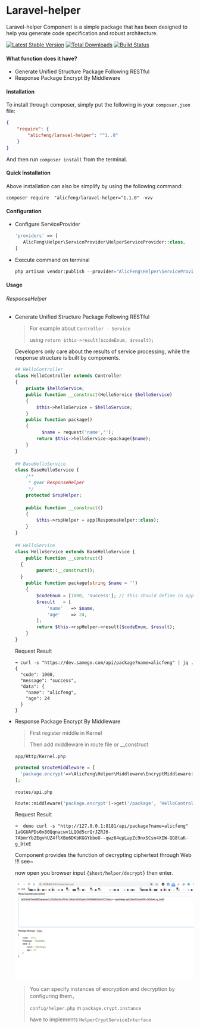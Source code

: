 Laravel-helper
==============

Laravel-helper Component is a simple package that has been designed to help you generate code specification and robust architecture.

[![Latest Stable Version](http://img.shields.io/packagist/v/alicfeng/laravel-helper.svg)](https://packagist.org/packages/alicfeng/laravel-helper) [![Total Downloads](https://poser.pugx.org/alicfeng/laravel-helper/d/total.svg)](https://packagist.org/packages/alicfeng/laravel-helper) [![Build Status](http://img.shields.io/travis/alicfeng/laravel-helper.svg)](https://travis-ci.org/alicfeng/laravel-helper) 

#### What function does it have?

- Generate Unified Structure Package Following RESTful
- Response Package Encrypt By Middleware



#### Installation

To install through composer, simply put the following in your `composer.json` file:

```json
{
    "require": {
        "alicfeng/laravel-helper": "^1..0"
    }
}
```

And then run `composer install` from the terminal.



#### Quick Installation

Above installation can also be simplify by using the following command:

```shell
composer require  "alicfeng/laravel-helper=^1.1.0" -vvv
```



#### Configuration

- Configure ServiceProvider

  ```php
  'providers' => [
     AlicFeng\Helper\ServiceProvider\HelperServiceProvider::class,
  ]
  ```

- Execute command on terminal

  ```php
  php artisan vendor:publish --provider="AlicFeng\Helper\ServiceProvider\HelperServiceProvider"
  ```

  

#### Usage

###### ResponseHelper

- Generate Unified Structure Package Following RESTful

  > For example about `Controller - Service`
  >
  > using `return $this->result($codeEnum, $result);` 

  Developers only care about the results of service processing, while the response structure is built by components.

  ```php
  ## HelloController
  class HelloController extends Controller
  {
      private $helloService;
      public function __construct(HelloService $helloService)
      {
          $this->helloService = $helloService;
      }
      public function package()
      {
        	$name = request('name','');
          return $this->helloService->package($name);
      }
  }
  
  ## BaseHelloService
  class BaseHelloService {
      /**
       * @var ResponseHelper
       */
      protected $rspHelper;
  
      public function __construct()
      {
          $this->rspHelper = app(ResponseHelper::class);
      }
  }
  
  ## HelloService 
  class HelloService extends BaseHelloService {
      public function __construct()
    {
          parent::__construct();
    }
      public function package(string $name = '')
      {
          $codeEnum = [1000, 'success']; // this should define in app/Enum/CodeEnum.php
          $result   = [
              'name'   => $name,
              'age'    => 24,
          ];
          return $this->rspHelper->result($codeEnum, $result);
      }
  }
  ```
  
  Request Result
  
  ```shell
  ➜ curl -s "https://dev.samego.com/api/package?name=alicfeng" | jq .
  {
    "code": 1000,
    "message": "success",
    "data": {
      "name": "alicfeng",
      "age": 24
    }
  }
  ```



- Response Package Encrypt By Middleware

  > First register middle in Kernel 
  >
  > Then add middleware in route file or __construct

  `app/Http/Kernel.php`

  ```php
  protected $routeMiddleware = [
    'package.encrypt'=>\AlicFeng\Helper\Middleware\EncryptMiddleware::class
  ];
  ```

  `routes/api.php`

  ```php
  Route::middleware('package.encrypt')->get('/package', 'HelloController@package');
  ```

  Request Result

  ```shell
  ➜  demo curl -s "http://127.0.0.1:8181/api/package?name=alicfeng"       
  1aGGUAPDs0x80Qqnacwv1LQOd5crQrJZRJ6-7AbmrYb2EqvhUZ4flXBe6DKbKGGYbboU--qwz64epLapZc9nxSCsn4XIW-QG8taK-g_bteE
  ```

  Component provides the function of decrypting ciphertext through Web !!! see~

  now open you browser input `{$host/helper/decrypt}` then enter.

  ![decrypt-web](https://raw.githubusercontent.com/alicfeng/laravel-helper/master/doc/web@2x.png)

  

  > You can specify instances of encryption and decryption by configuring them，
  >
  > `config/helper.php` in `package.crypt.instance`
  >
  > have to implements `HelperCryptServiceInterface`
  
   
  

